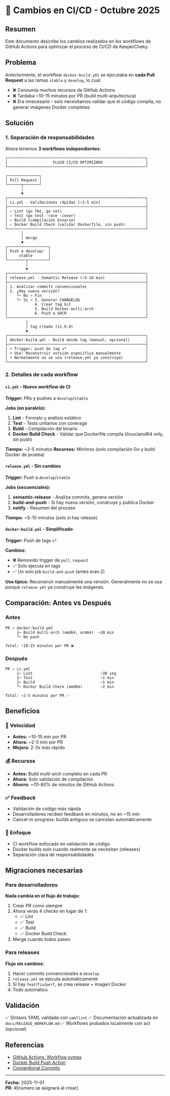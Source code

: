 # 🔄 Cambios en CI/CD - Octubre 2025

## Resumen

Este documento describe los cambios realizados en los workflows de GitHub Actions para optimizar el proceso de CI/CD de KeeperCheky.

## Problema

Anteriormente, el workflow `docker-build.yml` se ejecutaba en **cada Pull Request** a las ramas `stable` y `develop`, lo cual:

- ❌ Consumía muchos recursos de GitHub Actions
- ❌ Tardaba ~10-15 minutos por PR (build multi-arquitectura)
- ❌ Era innecesario - solo necesitamos validar que el código compila, no generar imágenes Docker completas

## Solución

### 1. Separación de responsabilidades

Ahora tenemos **3 workflows independientes**:

```
┌─────────────────────────────────────────────────────────────┐
│                    FLUJO CI/CD OPTIMIZADO                   │
└─────────────────────────────────────────────────────────────┘

┌──────────────┐
│ Pull Request │
└──────┬───────┘
       │
       ▼
┌─────────────────────────────────────────────────────────────┐
│ ci.yml - Validaciones rápidas (~2-5 min)                    │
├─────────────────────────────────────────────────────────────┤
│ ✓ Lint (go fmt, go vet)                                     │
│ ✓ Test (go test -race -cover)                               │
│ ✓ Build (compilación binario)                               │
│ ✓ Docker Build Check (validar Dockerfile, sin push)         │
└─────────────────────────────────────────────────────────────┘
       │
       │ merge
       ▼
┌──────────────────┐
│ Push a develop/  │
│     stable       │
└────────┬─────────┘
         │
         ▼
┌─────────────────────────────────────────────────────────────┐
│ release.yml - Semantic Release (~5-10 min)                  │
├─────────────────────────────────────────────────────────────┤
│ 1. Analizar commits convencionales                          │
│ 2. ¿Hay nueva versión?                                      │
│    └─ No → Fin                                              │
│    └─ Sí → 3. Generar CHANGELOG                             │
│            4. Crear tag Git                                 │
│            5. Build Docker multi-arch                       │
│            6. Push a GHCR                                   │
└─────────────────────────────────────────────────────────────┘
         │
         │ tag creado (v1.0.0)
         ▼
┌─────────────────────────────────────────────────────────────┐
│ docker-build.yml - Build desde tag (manual, opcional)       │
├─────────────────────────────────────────────────────────────┤
│ • Trigger: push de tag v*                                   │
│ • Uso: Reconstruir versión específica manualmente           │
│ • Normalmente no se usa (release.yml ya construye)          │
└─────────────────────────────────────────────────────────────┘
```

### 2. Detalles de cada workflow

#### `ci.yml` - Nuevo workflow de CI
**Trigger:** PRs y pushes a `develop`/`stable`

**Jobs (en paralelo):**
1. **Lint** - Formato y análisis estático
2. **Test** - Tests unitarios con coverage
3. **Build** - Compilación del binario
4. **Docker Build Check** - Validar que Dockerfile compila (linux/amd64 only, sin push)

**Tiempo:** ~2-5 minutos
**Recursos:** Mínimos (solo compilación Go y build Docker de prueba)

#### `release.yml` - Sin cambios
**Trigger:** Push a `develop`/`stable`

**Jobs (secuenciales):**
1. **semantic-release** - Analiza commits, genera versión
2. **build-and-push** - Si hay nueva versión, construye y publica Docker
3. **notify** - Resumen del proceso

**Tiempo:** ~5-10 minutos (solo si hay release)

#### `docker-build.yml` - Simplificado
**Trigger:** Push de tags `v*`

**Cambios:**
- ❌ Removido trigger de `pull_request`
- ✅ Solo ejecuta en tags
- ✅ Un solo job `build-and-push` (antes eran 2)

**Uso típico:** Reconstruir manualmente una versión. Generalmente no se usa porque `release.yml` ya construye las imágenes.

## Comparación: Antes vs Después

### Antes
```
PR → docker-build.yml
     ├─ Build multi-arch (amd64, arm64)  ~10 min
     └─ No push
     
Total: ~10-15 minutos por PR ❌
```

### Después
```
PR → ci.yml
     ├─ Lint                              ~30 seg
     ├─ Test                              ~1 min
     ├─ Build                             ~1 min
     └─ Docker Build Check (amd64)        ~2 min
     
Total: ~2-5 minutos por PR ✅
```

## Beneficios

### 🚀 Velocidad
- **Antes:** ~10-15 min por PR
- **Ahora:** ~2-5 min por PR
- **Mejora:** 2-3x más rápido

### 💰 Recursos
- **Antes:** Build multi-arch completo en cada PR
- **Ahora:** Solo validación de compilación
- **Ahorro:** ~70-80% de minutos de GitHub Actions

### ✅ Feedback
- Validación de código más rápida
- Desarrolladores reciben feedback en minutos, no en ~15 min
- Cancel-in-progress: builds antiguos se cancelan automáticamente

### 🎯 Enfoque
- CI workflow enfocado en validación de código
- Docker builds solo cuando realmente se necesitan (releases)
- Separación clara de responsabilidades

## Migraciones necesarias

### Para desarrolladores

**Nada cambia en el flujo de trabajo:**
1. Crear PR como siempre
2. Ahora verás 4 checks en lugar de 1:
   - ✅ Lint
   - ✅ Test
   - ✅ Build
   - ✅ Docker Build Check
3. Merge cuando todos pasen

### Para releases

**Flujo sin cambios:**
1. Hacer commits convencionales a `develop`
2. `release.yml` se ejecuta automáticamente
3. Si hay `feat`/`fix`/`perf`, se crea release + imagen Docker
4. Todo automático

## Validación

✅ Sintaxis YAML validada con `yamllint`
✅ Documentación actualizada en `docs/RELEASE_WORKFLOW.md`
✅ Workflows probados localmente con act (opcional)

## Referencias

- [GitHub Actions: Workflow syntax](https://docs.github.com/en/actions/using-workflows/workflow-syntax-for-github-actions)
- [Docker Build Push Action](https://github.com/docker/build-push-action)
- [Conventional Commits](https://www.conventionalcommits.org/)

---

**Fecha:** 2025-11-01  
**PR:** #[número se asignará al crear]
